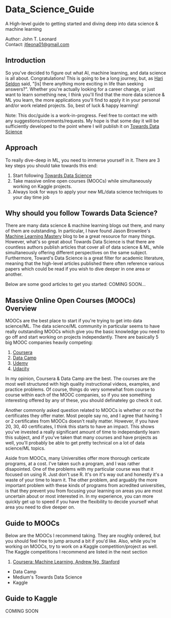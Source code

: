 # Data_Science_Guide
A High-level guide to getting started and diving deep into data science &amp; machine learning

Author: John T. Leonard </br>
Contact: jtleona01@gmail.com

## Introduction
So you've decided to figure out what AI, machine learning, and data science is all about. Congratulations! This is going to be a long journey, but, as [Hari Seldon](https://en.wikipedia.org/wiki/Hari_Seldon) said, "[is] there anything more exciting in life than seeking answers?". Whether you're actually looking for a career change, or just want to learn something new, I think you'll find that the more data science & ML you learn, the more applications you'll find to apply it in your personal and/or work related projects. So, best of luck & happy learning!

Note: This doc/guide is a work-in-progress. Feel free to contact me with any suggestions/comments/requests. My hope is that some day it will be sufficiently developed to the point where I will publish it on [Towards Data Science](https://towardsdatascience.com)

## Approach
To really dive-deep in ML, you need to immerse yourself in it. There are 3 key steps you should take towards this end: 

1. Start following [Towards Data Science](https://towardsdatascience.com)
2. Take massive online open courses (MOOCs) while simultaneously working on Kaggle projects.
3. Always look for ways to apply your new ML/data science techniques to your day time job

## Why should you follow Towards Data Science? 
There are many data science & machine learning blogs out there, and many of them are outstanding. In particular, I have found Jason Brownlee's [Machine Learning Mastery](https://machinelearningmastery.com) blog to be a great resource for many things. However, what's so great about Towards Data Science is that there are countless authors publish articles that cover all of data science & ML, while simultaneously offering different perspectives on the same subject. Furthermore, Toward's Data Science is a great filter for academic literature, meaning that the high-level articles published there often reference various papers which could be read if you wish to dive deeper in one area or another.

Below are some good articles to get you started:
COMING SOON...

## Massive Online Open Courses (MOOCs) Overview
MOOCs are the best place to start if you're trying to get into data science/ML. The data science/ML community in particular seems to have really outstanding MOOCs which give you the basic knowledge you need to go off and start working on projects independantly. There are basically 5 big MOOC companies heavily competing:

1. [Coursera](https://www.coursera.org)
2. [Data Camp](https://www.datacamp.com)
3. [Udemy](https://www.udemy.com)
4. [Udacity](https://www.udacity.com)

In my opinion, Coursera & Data Camp are the best. The courses are the most well structured with high quality instructional videos, examples, and practice problems. Of course, things do very somewhat from course to course within each of the MOOC companies, so if you see something interesting offered by any of these, you should definateley go check it out.

Another commonly asked question related to MOOCs is whether or not the certificates they offer mater. Most people say no, and I agree that having 1 or 2 certificates from MOOCs doesn't really matter. However, if you have 20, 30, 40 certificates, I think this starts to have an impact. This shows you've invested a really significant amount of time to independantly learn this subject, and if you've taken that many courses and have projects as well, you'll probably be able to get pretty technical on a lot of data science/ML topics.

Aside from MOOCs, many Universities offer more thorough certicate programs, at a cost. I've taken such a program, and I was rather disapointed. One of the problems with my particular course was that it focused on using R. Just don't use R. It's on it's way out and honestly it's a waste of your time to learn it. The other problem, and arguably the more important problem with these kinds of programs from acredited universities, is that they prevent you from focusing your learning on areas you are most uncertain about or most interested in. In my experience, you can more quickly get up to speed if you have the flexibility to decide yourself what area you need to dive deeper on.

## Guide to MOOCs
Below are the MOOCs I recommend taking. They are roughly ordered, but you should feel free to jump around a bit if you'd like. Also, while you're working on MOOCs, try to work on a Kaggle competition/project as well. The Kaggle competitions I recommend are listed in the next section

1. [Coursera: Machine Learning, Andrew Ng, Stanford](https://www.coursera.org/learn/machine-learning)
* Data Camp
* Medium's Towards Data Science
* Kaggle

## Guide to Kaggle
COMING SOON
